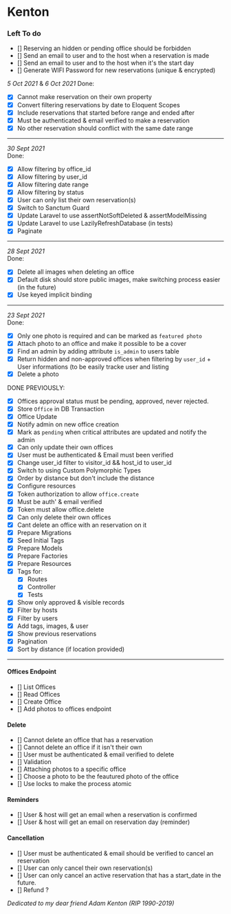 # Kenton

### Left To do

- [] Reserving an hidden or pending office should be forbidden
- [] Send an email to user and to the host when a reservation is made
- [] Send an email to user and to the host when it's the start day
- [] Generate WIFI Password for new reservations (unique & encrypted)


_5 Oct 2021_ & _6 Oct 2021_
Done:
- [x] Cannot make reservation on their own property
- [x] Convert filtering reservations by date to Eloquent Scopes
- [x] Include reservations that started before range and ended after
- [x] Must be authenticated & email verified to make a reservation
- [x] No other reservation should conflict with the same date range
-----------------------------------------------------------------------------------------
_30 Sept 2021_  
Done:
- [x] Allow filtering by office_id
- [x] Allow filtering by user_id
- [x] Allow filtering date range
- [x] Allow filtering by status
- [x] User can only list their own reservation(s)
- [x] Switch to Sanctum Guard
- [x] Update Laravel to use assertNotSoftDeleted & assertModelMissing
- [x] Update Laravel to use LazilyRefreshDatabase (in tests)
- [x] Paginate
-----------------------------------------------------------------------------------------
_28 Sept 2021_  
Done:
- [x] Delete all images when deleting an office
- [x] Default disk should store public images, make switching process easier (in the future)
- [x] Use keyed implicit binding
-----------------------------------------------------------------------------------------
_23 Sept 2021_  
Done:
- [x] Only one photo is required and can be marked as `featured photo`
- [x] Attach photo to an office and make it possible to be a cover
- [x] Find an admin by adding attribute `is_admin` to users table
- [x] Return hidden and non-approved offices when filtering by `user_id` + User informations (to be easily tracke user and listing
- [x] Delete a photo

DONE PREVIOUSLY:
- [x] Offices approval status must be pending, approved, never rejected.
- [x] Store `Office` in DB Transaction
- [x] Office Update
- [x] Notify admin on new office creation
- [x] Mark as `pending` when critical attributes are updated and notify the admin
- [x] Can only update their own offices
- [x] User must be authenticated & Email must been verified
- [x] Change user_id filter to visitor_id && host_id to user_id
- [x] Switch to using Custom Polymorphic Types
- [x] Order by distance but don't include the distance
- [x] Configure resources
- [x] Token authorization to allow `office.create`
- [x] Must be auth' & email verified
- [x] Token must allow office.delete
- [x] Can only delete their own offices
- [x] Cant delete an office with an reservation on it
- [x] Prepare Migrations
- [x] Seed Initial Tags
- [x] Prepare Models
- [x] Prepare Factories
- [x] Prepare Resources
- [x] Tags for:
	- [x] Routes
	- [x] Controller
	- [x] Tests
- [x] Show only approved & visible records
- [x] Filter by hosts
- [x] Filter by users
- [x] Add tags, images, & user
- [x] Show previous reservations
- [x] Pagination
- [x] Sort by distance (if location provided)
-----------------------------------------------------------------------------------------

#### Offices Endpoint
- [] List Offices
- [] Read Offices
- [] Create Office
- [] Add photos to offices endpoint

#### Delete
- [] Cannot delete an office that has a reservation
- [] Cannot delete an office if it isn't their own
- [] User must be authenticated & email verified to delete 
- [] Validation
- [] Attaching photos to a specific office
- [] Choose a photo to be the feautured photo of the office
- [] Use locks to make the process atomic 

#### Reminders
- [] User & host will get an email when a reservation is confirmed
- [] User & host will get an email on reservation day (reminder)

#### Cancellation
- [] User must be authenticated & email should be verified to cancel an reservation
- [] User can only cancel their own reservation(s)
- [] User can only cancel an active reservation that has a start_date in the future. 
- [] Refund ?

*Dedicated to my dear friend Adam Kenton (RIP 1990-2019)*